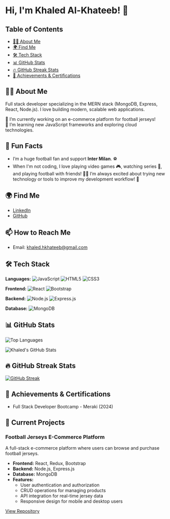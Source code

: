 # Hi, I'm Khaled Al-Khateeb! 👋

## Table of Contents
- [👨‍💻 About Me](#-about-me)
- [🌍 Find Me](#-find-me)
- [🛠 Tech Stack](#-tech-stack)
- [📊 GitHub Stats](#-github-stats)
- [🔥 GitHub Streak Stats](#-github-streak-stats)
- [🏅 Achievements & Certifications](#-achievements--certifications)


## 👨‍💻 About Me
Full stack developer specializing in the MERN stack (MongoDB, Express, React, Node.js). I love building modern, scalable web applications. 

🔭 I’m currently working on an e-commerce platform for football jerseys!  
🌱 I’m learning new JavaScript frameworks and exploring cloud technologies.  

## 🎉 Fun Facts
- I’m a huge football fan and support **Inter Milan**. ⚽️  
- When I'm not coding, I love playing video games 🎮, watching series 🎥, and playing football with friends! 🏃‍♂️
I’m always excited about trying new technology or tools to improve my development workflow! 🚀


## 🌍 Find Me
- [LinkedIn](https://www.linkedin.com/in/khaled-al-khateeb-79a792170)
- [GitHub](https://github.com/AlKhateebKhaled)


## 📫 How to Reach Me
- Email: khaled.hkhateeb@gmail.com

## 🛠 Tech Stack

**Languages:**
![JavaScript](https://img.shields.io/badge/JavaScript-FFD43B?style=flat&logo=javascript&logoColor=black)
![HTML5](https://img.shields.io/badge/HTML5-E34F26?style=flat&logo=html5&logoColor=white)
![CSS3](https://img.shields.io/badge/CSS3-1572B6?style=flat&logo=css3&logoColor=white)

**Frontend:**
![React](https://img.shields.io/badge/React-61DAFB?style=flat&logo=react&logoColor=black)
![Bootstrap](https://img.shields.io/badge/Bootstrap-563D7C?style=flat&logo=bootstrap&logoColor=white)

**Backend:**
![Node.js](https://img.shields.io/badge/Node.js-8CC84B?style=flat&logo=nodedotjs&logoColor=white)
![Express.js](https://img.shields.io/badge/Express.js-404D59?style=flat)

**Database:**
![MongoDB](https://img.shields.io/badge/MongoDB-47A248?style=flat&logo=mongodb&logoColor=white)



## 📊 GitHub Stats
![Top Languages](https://github-readme-stats.vercel.app/api/top-langs/?username=AlKhateebKhaled&layout=compact&theme=radical)

![Khaled's GitHub Stats](https://github-readme-stats.vercel.app/api?username=AlKhateebKhaled&show_icons=true&theme=radical)


## 🔥 GitHub Streak Stats
[![GitHub Streak](https://streak-stats.demolab.com?user=AlKhateebKhaled&theme=default)](https://git.io/streak-stats)

## 🏅 Achievements & Certifications
- Full Stack Developer Bootcamp - Meraki (2024)


## 🚧 Current Projects

### Football Jerseys E-Commerce Platform
A full-stack e-commerce platform where users can browse and purchase football jerseys.

- **Frontend:** React, Redux, Bootstrap
- **Backend:** Node.js, Express.js
- **Database:** MongoDB
- **Features:**
  - User authentication and authorization
  - CRUD operations for managing products
  - API integration for real-time jersey data
  - Responsive design for mobile and desktop users

[View Repository](https://github.com/AlKhateebKhaled/MERAKI_Academy_Project_4.git)



